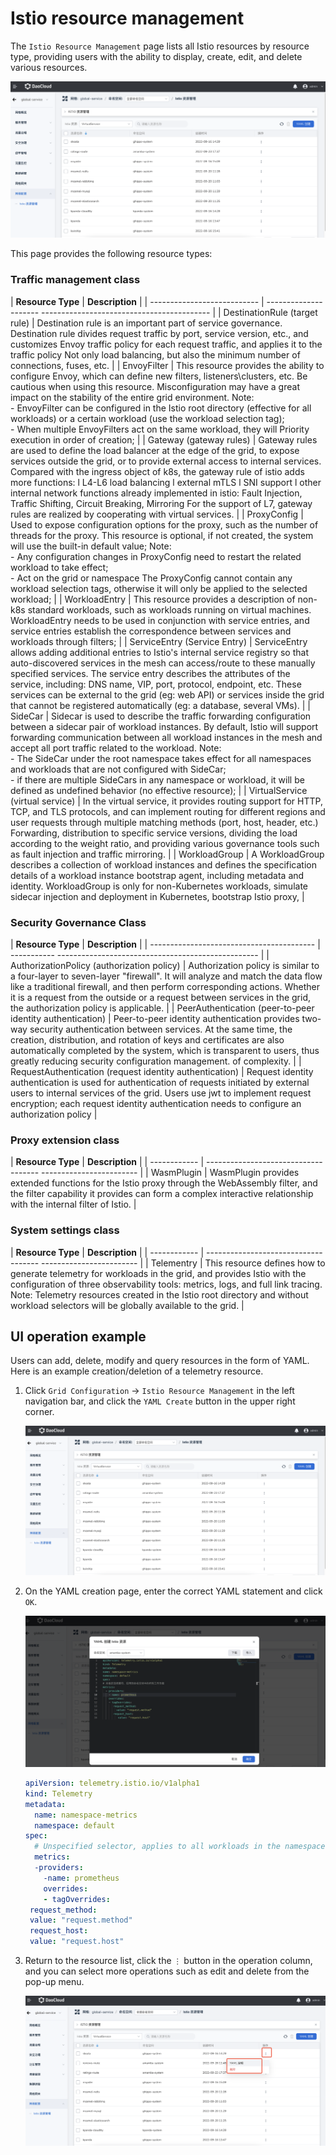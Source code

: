 # Istio resource management

The `Istio Resource Management` page lists all Istio resources by resource type, providing users with the ability to display, create, edit, and delete various resources.

![img](../../images/istio01.png)

This page provides the following resource types:

### Traffic management class

| **Resource Type** | **Description** |
| --------------------------- | --------------------- ------------------------------------------ |
| DestinationRule (target rule) | Destination rule is an important part of service governance. Destination rule divides request traffic by port, service version, etc., and customizes Envoy traffic policy for each request traffic, and applies it to the traffic policy Not only load balancing, but also the minimum number of connections, fuses, etc. |
| EnvoyFilter | This resource provides the ability to configure Envoy, which can define new filters, listeners\clusters, etc. Be cautious when using this resource. Misconfiguration may have a great impact on the stability of the entire grid environment. Note: <br> - EnvoyFilter can be configured in the Istio root directory (effective for all workloads) or a certain workload (use the workload selection tag); <br> - When multiple EnvoyFilters act on the same workload, they will Priority execution in order of creation; |
| Gateway (gateway rules) | Gateway rules are used to define the load balancer at the edge of the grid, to expose services outside the grid, or to provide external access to internal services. Compared with the ingress object of k8s, the gateway rule of istio adds more functions: l L4-L6 load balancing l external mTLS l SNI support l other internal network functions already implemented in istio: Fault Injection, Traffic Shifting, Circuit Breaking, Mirroring For the support of L7, gateway rules are realized by cooperating with virtual services. |
| ProxyConfig | Used to expose configuration options for the proxy, such as the number of threads for the proxy. This resource is optional, if not created, the system will use the built-in default value; Note:<br> - Any configuration changes in ProxyConfig need to restart the related workload to take effect;<br > - Act on the grid or namespace The ProxyConfig cannot contain any workload selection tags, otherwise it will only be applied to the selected workload; |
| WorkloadEntry | This resource provides a description of non-k8s standard workloads, such as workloads running on virtual machines. WorkloadEntry needs to be used in conjunction with service entries, and service entries establish the correspondence between services and workloads through filters; |
| ServiceEntry (Service Entry) | ServiceEntry allows adding additional entries to Istio's internal service registry so that auto-discovered services in the mesh can access/route to these manually specified services. The service entry describes the attributes of the service, including: DNS name, VIP, port, protocol, endpoint, etc. These services can be external to the grid (eg: web API) or services inside the grid that cannot be registered automatically (eg: a database, several VMs). |
| SideCar | Sidecar is used to describe the traffic forwarding configuration between a sidecar pair of workload instances. By default, Istio will support forwarding communication between all workload instances in the mesh and accept all port traffic related to the workload. Note: <br> - The SideCar under the root namespace takes effect for all namespaces and workloads that are not configured with SideCar; <br> - if there are multiple SideCars in any namespace or workload, it will be defined as undefined behavior (no effective resource); |
| VirtualService (virtual service) | In the virtual service, it provides routing support for HTTP, TCP, and TLS protocols, and can implement routing for different regions and user requests through multiple matching methods (port, host, header, etc.) Forwarding, distribution to specific service versions, dividing the load according to the weight ratio, and providing various governance tools such as fault injection and traffic mirroring. |
| WorkloadGroup | A WorkloadGroup describes a collection of workload instances and defines the specification details of a workload instance bootstrap agent, including metadata and identity. WorkloadGroup is only for non-Kubernetes workloads, simulate sidecar injection and deployment in Kubernetes, bootstrap Istio proxy, |

### Security Governance Class

| **Resource Type** | **Description** |
| ----------------------------------------- | ----------- -------------------------------------------------- |
| AuthorizationPolicy (authorization policy) | Authorization policy is similar to a four-layer to seven-layer "firewall". It will analyze and match the data flow like a traditional firewall, and then perform corresponding actions. Whether it is a request from the outside or a request between services in the grid, the authorization policy is applicable. |
| PeerAuthentication (peer-to-peer identity authentication) | Peer-to-peer identity authentication provides two-way security authentication between services. At the same time, the creation, distribution, and rotation of keys and certificates are also automatically completed by the system, which is transparent to users, thus greatly reducing security configuration management. of complexity. |
| RequestAuthentication (request identity authentication) | Request identity authentication is used for authentication of requests initiated by external users to internal services of the grid. Users use jwt to implement request encryption; each request identity authentication needs to configure an authorization policy |

### Proxy extension class

| **Resource Type** | **Description** |
| ------------ | ------------------------------------ ------------------------ |
| WasmPlugin | WasmPlugin provides extended functions for the Istio proxy through the WebAssembly filter, and the filter capability it provides can form a complex interactive relationship with the internal filter of Istio. |

### System settings class

| **Resource Type** | **Description** |
| ------------ | ------------------------------------ ------------------------ |
| Telementry | This resource defines how to generate telemetry for workloads in the grid, and provides Istio with the configuration of three observability tools: metrics, logs, and full link tracing. Note: Telemetry resources created in the Istio root directory and without workload selectors will be globally available to the grid. |

## UI operation example

Users can add, delete, modify and query resources in the form of YAML. Here is an example creation/deletion of a telemetry resource.

1. Click `Grid Configuration` -> `Istio Resource Management` in the left navigation bar, and click the `YAML Create` button in the upper right corner.

     ![img](../../images/istio01.png)

2. On the YAML creation page, enter the correct YAML statement and click `OK`.

     ![img](../../images/istio02.png)

     ```yaml
     apiVersion: telemetry.istio.io/v1alpha1
     kind: Telemetry
     metadata:
       name: namespace-metrics
       namespace: default
     spec:
       # Unspecified selector, applies to all workloads in the namespace
       metrics:
       -providers:
         -name: prometheus
         overrides:
         - tagOverrides:
     ​ request_method:
     ​ value: "request.method"
     ​ request_host:
     ​ value: "request.host"
     ```

3. Return to the resource list, click the `⋮` button in the operation column, and you can select more operations such as edit and delete from the pop-up menu.

     ![img](../../images/istio03.png)